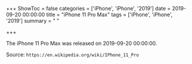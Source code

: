 +++
ShowToc = false
categories = ['iPhone', 'iPhone', '2019']
date = 2019-09-20 00:00:00
title = "iPhone 11 Pro Max"
tags = ['iPhone', 'iPhone', '2019']
summary = " "

+++

The iPhone 11 Pro Max was released on 2019-09-20 00:00:00.

Source: `https://en.wikipedia.org/wiki/IPhone_11_Pro`


